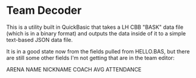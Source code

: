 # Team Decoder

This is a utility built in QuickBasic that takes a LH CBB "BASK" data file (which is in a binary format) and outputs the data inside of it to a simple text-based JSON data file.

It is in a good state now from the fields pulled from HELLO.BAS, but there are still some other fields I'm not getting that are in the team editor:

ARENA NAME
NICKNAME
COACH
AVG ATTENDANCE

